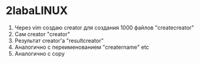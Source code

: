 # 2labaLINUX
1. Через vim создаю creator для создания 1000 файлов "createcreator"
2. Сам creator "creator"
3. Результат creator'a "resultcreator"
4. Аналогично с переименованием "creatername" etc
5. Аналогично с copy
